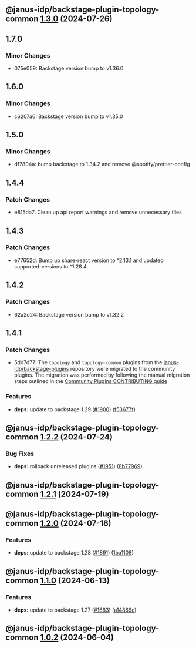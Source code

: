 ## @janus-idp/backstage-plugin-topology-common [1.3.0](https://github.com/janus-idp/backstage-plugins/compare/@janus-idp/backstage-plugin-topology-common@1.2.2...@janus-idp/backstage-plugin-topology-common@1.3.0) (2024-07-26)

## 1.7.0

### Minor Changes

- 075e059: Backstage version bump to v1.36.0

## 1.6.0

### Minor Changes

- c6207a6: Backstage version bump to v1.35.0

## 1.5.0

### Minor Changes

- df7804a: bump backstage to 1.34.2 and remove @spotify/prettier-config

## 1.4.4

### Patch Changes

- e815da7: Clean up api report warnings and remove unnecessary files

## 1.4.3

### Patch Changes

- e77652d: Bump up share-react version to ^2.13.1 and updated supported-versions to ^1.28.4.

## 1.4.2

### Patch Changes

- 62a2d24: Backstage version bump to v1.32.2

## 1.4.1

### Patch Changes

- 5dd7d77: The `topology` and `topology-common` plugins from the [janus-idp/backstage-plugins](https://github.com/janus-idp/backstage-plugins) repository were migrated to the community plugins. The migration was performed by following the manual migration steps outlined in the [Community Plugins CONTRIBUTING guide](https://github.com/backstage/community-plugins/blob/main/CONTRIBUTING.md#migrating-a-plugin)

### Features

- **deps:** update to backstage 1.29 ([#1900](https://github.com/janus-idp/backstage-plugins/issues/1900)) ([f53677f](https://github.com/janus-idp/backstage-plugins/commit/f53677fb02d6df43a9de98c43a9f101a6db76802))

## @janus-idp/backstage-plugin-topology-common [1.2.2](https://github.com/janus-idp/backstage-plugins/compare/@janus-idp/backstage-plugin-topology-common@1.2.1...@janus-idp/backstage-plugin-topology-common@1.2.2) (2024-07-24)

### Bug Fixes

- **deps:** rollback unreleased plugins ([#1951](https://github.com/janus-idp/backstage-plugins/issues/1951)) ([8b77969](https://github.com/janus-idp/backstage-plugins/commit/8b779694f02f8125587296305276b84cdfeeaebe))

## @janus-idp/backstage-plugin-topology-common [1.2.1](https://github.com/janus-idp/backstage-plugins/compare/@janus-idp/backstage-plugin-topology-common@1.2.0...@janus-idp/backstage-plugin-topology-common@1.2.1) (2024-07-19)

## @janus-idp/backstage-plugin-topology-common [1.2.0](https://github.com/janus-idp/backstage-plugins/compare/@janus-idp/backstage-plugin-topology-common@1.1.0...@janus-idp/backstage-plugin-topology-common@1.2.0) (2024-07-18)

### Features

- **deps:** update to backstage 1.28 ([#1891](https://github.com/janus-idp/backstage-plugins/issues/1891)) ([1ba1108](https://github.com/janus-idp/backstage-plugins/commit/1ba11088e0de60e90d138944267b83600dc446e5))

## @janus-idp/backstage-plugin-topology-common [1.1.0](https://github.com/janus-idp/backstage-plugins/compare/@janus-idp/backstage-plugin-topology-common@1.0.2...@janus-idp/backstage-plugin-topology-common@1.1.0) (2024-06-13)

### Features

- **deps:** update to backstage 1.27 ([#1683](https://github.com/janus-idp/backstage-plugins/issues/1683)) ([a14869c](https://github.com/janus-idp/backstage-plugins/commit/a14869c3f4177049cb8d6552b36c3ffd17e7997d))

## @janus-idp/backstage-plugin-topology-common [1.0.2](https://github.com/janus-idp/backstage-plugins/compare/@janus-idp/backstage-plugin-topology-common@1.0.1...@janus-idp/backstage-plugin-topology-common@1.0.2) (2024-06-04)
